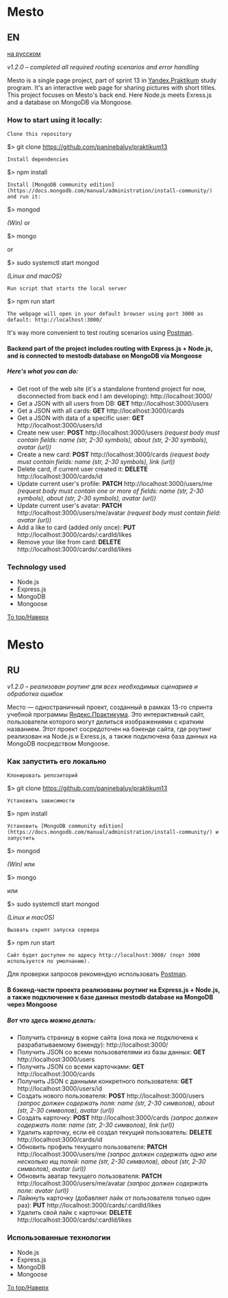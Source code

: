 # Mesto
## EN
[на русском](#ru)

_v1.2.0 &ndash; completed all required routing scenarios and error handling_

Mesto is a single page project, part of sprint 13 in [Yandex.Praktikum](https://praktikum.yandex.ru/profile/web-developer/) study program.
It's an interactive web page for sharing pictures with short titles.
This project focuses on Mesto's back end. Here Node.js meets Exress.js and a database on MongoDB via Mongoose. 

### How to start using it locally:

    Clone this repository

$> git clone https://github.com/paninebaluy/praktikum13

    Install dependencies

$> npm install

    Install [MongoDB community edition](https://docs.mongodb.com/manual/administration/install-community/) and run it:

$> mongod

_(Win)_
or

$> mongo

or

$> sudo systemctl start mongod

_(Linux and macOS)_

    Run script that starts the local server

$> npm run start

    The webpage will open in your default browser using port 3000 as default: http://localhost:3000/ 

It's way more convenient to test routing scenarios using [Postman](https://www.postman.com/).

#### Backend part of the project includes routing with Express.js + Node.js, and is connected to mestodb database on MongoDB via Mongoose
##### Here's what you can do:

+ Get root of the web site (it's a standalone frontend project for now, disconnected from back end I am developing): http://localhost:3000/
+ Get a JSON with all users from DB: **GET** http://localhost:3000/users
+ Get a JSON with all cards: **GET** http://localhost:3000/cards
+ Get a JSON with data of a specific user: **GET** http://localhost:3000/users/id
+ Create new user: **POST** http://localhost:3000/users *(request body must contain fields: name (str, 2-30 symbols), about (str, 2-30 symbols), avatar (url))*
+ Create a new card: **POST** http://localhost:3000/cards *(request body must contain fields: name (str, 2-30 symbols), link (url))*
+ Delete card, if current user created it: **DELETE** http://localhost:3000/cards/id
+ Update current user's profile: **PATCH** http://localhost:3000/users/me *(request body must contain one or more of fields: name (str, 2-30 symbols), about (str, 2-30 symbols), avatar (url))*
+ Update current user's avatar: **PATCH** http://localhost:3000/users/me/avatar *(request body must contain field: avatar (url))*
+ Add a like to card (added only once): **PUT** http://localhost:3000/cards/:cardId/likes
+ Remove your like from card: **DELETE** http://localhost:3000/cards/:cardId/likes

### Technology used
+ Node.js
+ Express.js
+ MongoDB
+ Mongoose

[To top/Наверх](#Mesto)

# Mesto
## RU

_v1.2.0 &ndash; реализован роутинг для всех необходимых сценариев и обработка ошибок_

Место &mdash; одностраничный проект, созданный в рамках 13-го спринта учебной программы [Яндекс.Практикума](https://praktikum.yandex.ru/profile/web-developer/). Это интерактивный сайт, пользователи которого могут делиться изображениями с кратким названием.
Этот проект сосредоточен на бэкенде сайта, где роутинг реализован на Node.js и Exress.js, а также подключена база данных на MongoDB посредством Mongoose. 

### Как запустить его локально

    Клонировать репозиторий

$> git clone https://github.com/paninebaluy/praktikum13

    Установить зависимости

$> npm install

    Установить [MongoDB community edition](https://docs.mongodb.com/manual/administration/install-community/) и запустить

$> mongod

_(Win)_
или

$> mongo

или

$> sudo systemctl start mongod

_(Linux и macOS)_

    Вызвать скрипт запуска сервера

$> npm run start

    Сайт будет доступен по адресу http://localhost:3000/ (порт 3000 используется по умолчанию).

Для проверки запросов рекомендую использовать [Postman](https://www.postman.com/).
   
#### В бэкенд-части проекта реализованы роутинг на Express.js + Node.js, а также подключение к базе данных mestodb database на MongoDB через Mongoose
##### Вот что здесь можно делать:

+ Получить страницу в корне сайта (она пока не подключена к разрабатываемому бэкенду): http://localhost:3000/
+ Получить JSON со всеми пользователями из базы данных: **GET** http://localhost:3000/users
+ Получить JSON со всеми карточками: **GET** http://localhost:3000/cards
+ Получить JSON с данными конкретного пользователя: **GET** http://localhost:3000/users/id
+ Создать нового пользователя: **POST** http://localhost:3000/users *(запрос должен содержать поля: name (str, 2-30 символов), about (str, 2-30 символов), avatar (url))*
+ Создать карточку: **POST** http://localhost:3000/cards *(запрос должен содержать поля: name (str, 2-30 символов), link (url))*
+ Удалить карточку, если её создал текущий пользователь: **DELETE** http://localhost:3000/cards/id
+ Обновить профиль текущего пользователя: **PATCH** http://localhost:3000/users/me *(запрос должен содержать одно или несколько ищ полей: name (str, 2-30 символов), about (str, 2-30 символов), avatar (url))*
+ Обновить аватар текущего пользователя: **PATCH** http://localhost:3000/users/me/avatar *(запрос должен содержать поле: avatar (url))*
+ Лайкнуть карточку (добавляет лайк от пользователя только один раз): **PUT** http://localhost:3000/cards/:cardId/likes
+ Удалить свой лайк с карточки: **DELETE** http://localhost:3000/cards/:cardId/likes

### Использованные технологии
+ Node.js
+ Express.js
+ MongoDB
+ Mongoose

[To top/Наверх](#Mesto)
